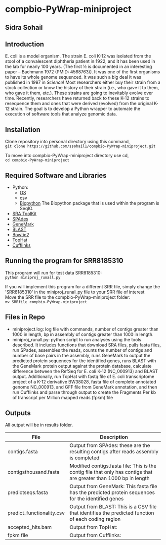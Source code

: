 # compbio-PyWrap-miniproject
## Sidra Sohail

## Introduction
E. coli is a model organism. The strain E. coli K-12 was isolated from the stool of a convalescent diphtheria patient in 1922, and it has been used in the lab for nearly 100 years. (The first 1⁄2 is documented in an interesting paper – Bachmann 1972 (PMID: 4568763)). It was one of the first organisms to have its whole genome sequenced. It was such a big deal it was published in 1997 in *Science*! Most researchers either buy their strain from a stock collection or know the history of their strain (i.e., who gave it to them, who gave it them, etc.). These strains are going to inevitably evolve over time. Recently, researchers have returned back to these K-12 strains to resequence them and ones that were derived (evolved) from the original K-12 strain.
The goal is to develop a Python wrapper to automate the execution of software tools that analyze genomic data.

## Installation
Clone repository into personal directory using this command,  
`git clone https://github.com/ssohail1/compbio-PyWrap-miniproject.git`  

To move into compbio-PyWrap-miniproject directory use cd,  
`cd compbio-PyWrap-miniproject`

## Required Software and Libraries
- Python: 
    - [OS](https://docs.python.org/3/library/os.html)
    - [csv](https://docs.python.org/3/library/csv.html)
    - [Biopython](http://biopython.org/DIST/docs/tutorial/Tutorial.html)
    The Biopython package that is used within the program is SeqIO.
- [SRA ToolKit](https://github.com/ncbi/sra-tools/wiki/01.-Downloading-SRA-Toolkit)
- [SPAdes](https://github.com/ablab/spades)
- [GeneMark](http://exon.gatech.edu/GeneMark/license_download.cgi)
- [BLAST](url)
- [Bowtie2](https://ccb.jhu.edu/software/tophat/manual.shtml)
- [TopHat](http://ccb.jhu.edu/software/tophat/index.shtml)
- [Cufflinks](http://cole-trapnell-lab.github.io/cufflinks/)

## Running the program for SRR8185310
This program will run for test data SRR8185310:  
`python miniproj_runall.py`

If you will implement this program for a different SRR file, simply change the 'SRR8185310' in the miniproj_runall.py file to your SRR file of interest  
Move the SRR file to the compbio-PyWrap-miniproject folder:  
`mv SRRfile compbio-PyWrap-miniproject`

## Files in Repo
- miniproject.log: log file with commands, number of contigs greater than 1000 in length, bp in assembly of contigs greater than 1000 in length.
- miniproj_runall.py: python script to run analyses using the tools described. It includes functions that download SRA files, pulls fasta files, run SPades, assembles the reads, counts the number of contigs and number of base pairs in the assembly, runs GeneMark to output the predicted protein sequences for the identified genes, runs BLAST with the GeneMark protein output against the protein database, calculate difference between the RefSeq for E. coli K-12 (NC_000913) and BLAST output. Additionally, run TopHat with fastq file of E. coli transcriptome project of a K-12 derivative BW38028, fasta file of complete annotated genome NC_000913, and GFF file from GeneMark annotation, and then run Cufflinks and parse through output to create the Fragments Per kb of transcript per Million mapped reads (fpkm) file

## Outputs
All output will be in results folder.

| File                      | Description  |
| --------------------------| ------------ |
| contigs.fasta             | Output from SPAdes: these are the resulting contigs after reads assembly is completed |
| contigsthousand.fasta     | Modified contigs.fasta file: This is the contig file that only has contigs that are greater than 1000 bp in length |
| predictseqs.fasta         | Output from GeneMark: This fasta file has the predicted protein sequences for the identified genes|
| predict_functionality.csv | Output from BLAST: This is a CSV file that identifies the predicted function of each coding region |
| accepted_hits.bam         | Output from TopHat: |
| fpkm file                 | Output from Cufflinks: |


